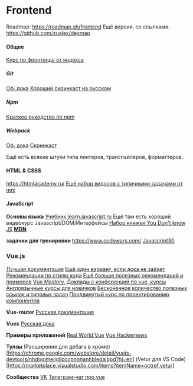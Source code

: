 # Frontend

Roadmap: https://roadmap.sh/frontend
Ещё версия, со ссылками: https://github.com/zualex/devmap

#### Общее
[Курс по фронтенду от яндекса](https://www.youtube.com/watch?v=nKZsA4T7QPg&list=PLKaafC45L_SRoYnuEW5cgqHN-kpSTVfMs)

##### Git
[Оф. дока](https://git-scm.com/doc)
[Хороший скринкаст на русском](https://www.youtube.com/watch?v=QkY8lXZuiqQ&list=PLDyvV36pndZHkDRik6kKF6gSb0N0W995h)

##### Npm
[Краткое рукодство по npm](https://habr.com/ru/company/ruvds/blog/423703/)

##### Webpack
[Оф. дока](https://webpack.js.org/concepts/)
[Скринкаст](https://www.youtube.com/watch?v=WhOxdbcgd3E&list=PLTbz5Wv5vNcs0zKKmF0DSo6m05RnMqUXk&index=2&t=0s)

Ещё есть всякие штуки типа линтеров, транспайлеров, форматтеров..

#### HTML & CSSS
https://htmlacademy.ru/
[Ещё набор видосов с типичными задачами от них](https://www.youtube.com/playlist?list=PLQJNT2fdCJngOj0mGZaTcZRyfSBTCWHe1)

#### JavaScript
**Основы языка**
[Учебник learn.javascript.ru](https://learn.javascript.ru)
Ещё там есть хороший видеокурс Javascript/DOM/Интерфейсы
[Набор книжек You Don't know JS](https://github.com/azat-io/you-dont-know-js-ru)
[**MDN**](https://developer.mozilla.org/ru/)

**задачки для тренировки**
https://www.codewars.com/
[Javascript30](https://javascript30.com/)

### Vue.js
[Лучшая документация](https://ru.vuejs.org/v2/guide/)
[Ещё один вариант, если дока не зайдет](https://metanit.com/web/vuejs/1.1.php)
[Рекомендации по стилю кода](https://ru.vuejs.org/v2/style-guide/)
[Ещё больше полезных рекомендаций и примеров](https://ru.vuejs.org/v2/cookbook/using-axios-to-consume-apis.html)
[Vue Mastery, Доклады с конференций по vue, курсы](https://www.youtube.com/channel/UCa1zuotKU4Weuw_fLRnPv0A)
[Англоязычные курсы для новичков](https://www.vuemastery.com/)
[Бесконечное количество полезных ссылок и типовых задач](https://learn-vuejs.github.io/vue-patterns/patterns/)
[Продвинутый курс по проектированию компонентов](https://adamwathan.me/advanced-vue-component-design/)

**Vue-router**
[Русская документация](https://router.vuejs.org/ru/)

**Vuex**
[Русская дока](https://vuex.vuejs.org/ru/)

**Примеры приложений**
[Real World Vue](https://github.com/gothinkster/vue-realworld-example-app)
[Vue Hackernews](https://github.com/vuejs/vue-hackernews-2.0/)

**Тулзы**
(Расширение для дебага в хроме)[https://chrome.google.com/webstore/detail/vuejs-devtools/nhdogjmejiglipccpnnnanhbledajbpd?hl=en]
(Vetur для VS Code)[https://marketplace.visualstudio.com/items?itemName=octref.vetur]

**Сообщества**
[VK](https://vk.com/vuejs)
[Телеграм-чат про vue](https://t.me/vuejs_club)

